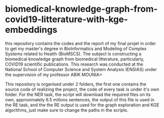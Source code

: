 # biomedical-knowledge-graph-from-covid19-litterature-with-kge-embeddings

this repository contains the codes and the report of my final projet in order to get my master's degree in BioInformatics and Modeling of Complex Systems related to Health (BioMSCS). The subject is constructing a biomedical knowledge graph from biomedical litterature, particularly, COVID19 scientific publications.
This research was conducted at the National School of Computer Science and System Analysis (ENSIAS) under the supervision of my professor ABIK MOUNIA>


This repository is organised under 2 folders, the first one contains the source code of realizing the project, the code of every task is under it's own folder.
For the NER task, the script will download the required files on its own, approximately 6.5 millons sentences, the output of this file is used in the RE task, and the the RE output is used for the graph exploration and KGE algorithms, just make sure to change the paths in the scripts.
